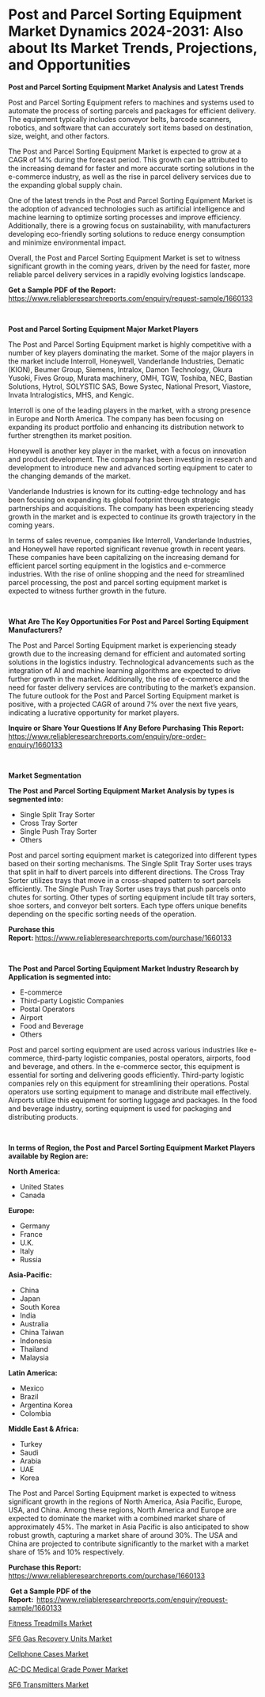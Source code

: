 <p><h1>Post and Parcel Sorting Equipment Market Dynamics 2024-2031: Also about Its Market Trends, Projections, and Opportunities</h1></p><p><strong>Post and Parcel Sorting Equipment Market Analysis and Latest Trends</strong></p>
<p><p>Post and Parcel Sorting Equipment refers to machines and systems used to automate the process of sorting parcels and packages for efficient delivery. The equipment typically includes conveyor belts, barcode scanners, robotics, and software that can accurately sort items based on destination, size, weight, and other factors.</p><p>The Post and Parcel Sorting Equipment Market is expected to grow at a CAGR of 14% during the forecast period. This growth can be attributed to the increasing demand for faster and more accurate sorting solutions in the e-commerce industry, as well as the rise in parcel delivery services due to the expanding global supply chain.</p><p>One of the latest trends in the Post and Parcel Sorting Equipment Market is the adoption of advanced technologies such as artificial intelligence and machine learning to optimize sorting processes and improve efficiency. Additionally, there is a growing focus on sustainability, with manufacturers developing eco-friendly sorting solutions to reduce energy consumption and minimize environmental impact.</p><p>Overall, the Post and Parcel Sorting Equipment Market is set to witness significant growth in the coming years, driven by the need for faster, more reliable parcel delivery services in a rapidly evolving logistics landscape.</p></p>
<p><strong>Get a Sample PDF of the Report:&nbsp;</strong> <a href="https://www.reliableresearchreports.com/enquiry/request-sample/1660133">https://www.reliableresearchreports.com/enquiry/request-sample/1660133</a></p>
<p>&nbsp;</p>
<p><strong>Post and Parcel Sorting Equipment Major Market Players</strong></p>
<p><p>The Post and Parcel Sorting Equipment market is highly competitive with a number of key players dominating the market. Some of the major players in the market include Interroll, Honeywell, Vanderlande Industries, Dematic (KION), Beumer Group, Siemens, Intralox, Damon Technology, Okura Yusoki, Fives Group, Murata machinery, OMH, TGW, Toshiba, NEC, Bastian Solutions, Hytrol, SOLYSTIC SAS, Bowe Systec, National Presort, Viastore, Invata Intralogistics, MHS, and Kengic.</p><p>Interroll is one of the leading players in the market, with a strong presence in Europe and North America. The company has been focusing on expanding its product portfolio and enhancing its distribution network to further strengthen its market position.</p><p>Honeywell is another key player in the market, with a focus on innovation and product development. The company has been investing in research and development to introduce new and advanced sorting equipment to cater to the changing demands of the market.</p><p>Vanderlande Industries is known for its cutting-edge technology and has been focusing on expanding its global footprint through strategic partnerships and acquisitions. The company has been experiencing steady growth in the market and is expected to continue its growth trajectory in the coming years.</p><p>In terms of sales revenue, companies like Interroll, Vanderlande Industries, and Honeywell have reported significant revenue growth in recent years. These companies have been capitalizing on the increasing demand for efficient parcel sorting equipment in the logistics and e-commerce industries. With the rise of online shopping and the need for streamlined parcel processing, the post and parcel sorting equipment market is expected to witness further growth in the future.</p></p>
<p>&nbsp;</p>
<p><strong>What Are The Key Opportunities For Post and Parcel Sorting Equipment Manufacturers?</strong></p>
<p><p>The Post and Parcel Sorting Equipment market is experiencing steady growth due to the increasing demand for efficient and automated sorting solutions in the logistics industry. Technological advancements such as the integration of AI and machine learning algorithms are expected to drive further growth in the market. Additionally, the rise of e-commerce and the need for faster delivery services are contributing to the market’s expansion. The future outlook for the Post and Parcel Sorting Equipment market is positive, with a projected CAGR of around 7% over the next five years, indicating a lucrative opportunity for market players.</p></p>
<p><strong>Inquire or Share Your Questions If Any Before Purchasing This Report:</strong> <a href="https://www.reliableresearchreports.com/enquiry/pre-order-enquiry/1660133">https://www.reliableresearchreports.com/enquiry/pre-order-enquiry/1660133</a></p>
<p>&nbsp;</p>
<p><strong>Market Segmentation</strong></p>
<p><strong>The Post and Parcel Sorting Equipment Market Analysis by types is segmented into:</strong></p>
<p><ul><li>Single Split Tray Sorter</li><li>Cross Tray Sorter</li><li>Single Push Tray Sorter</li><li>Others</li></ul></p>
<p><p>Post and parcel sorting equipment market is categorized into different types based on their sorting mechanisms. The Single Split Tray Sorter uses trays that split in half to divert parcels into different directions. The Cross Tray Sorter utilizes trays that move in a cross-shaped pattern to sort parcels efficiently. The Single Push Tray Sorter uses trays that push parcels onto chutes for sorting. Other types of sorting equipment include tilt tray sorters, shoe sorters, and conveyor belt sorters. Each type offers unique benefits depending on the specific sorting needs of the operation.</p></p>
<p><strong>Purchase this Report:&nbsp;</strong><a href="https://www.reliableresearchreports.com/purchase/1660133">https://www.reliableresearchreports.com/purchase/1660133</a></p>
<p>&nbsp;</p>
<p><strong>The Post and Parcel Sorting Equipment Market Industry Research by Application is segmented into:</strong></p>
<p><ul><li>E-commerce</li><li>Third-party Logistic Companies</li><li>Postal Operators</li><li>Airport</li><li>Food and Beverage</li><li>Others</li></ul></p>
<p><p>Post and parcel sorting equipment are used across various industries like e-commerce, third-party logistic companies, postal operators, airports, food and beverage, and others. In the e-commerce sector, this equipment is essential for sorting and delivering goods efficiently. Third-party logistic companies rely on this equipment for streamlining their operations. Postal operators use sorting equipment to manage and distribute mail effectively. Airports utilize this equipment for sorting luggage and packages. In the food and beverage industry, sorting equipment is used for packaging and distributing products.</p></p>
<p>&nbsp;</p>
<p><strong>In terms of Region, the Post and Parcel Sorting Equipment Market Players available by Region are:</strong></p>
<p>
    <p> <strong> North America: </strong>
        <ul>
            <li>United States</li>
            <li>Canada</li>
        </ul>
        </p> 
    <p> <strong> Europe: </strong>
        <ul>
            <li>Germany</li>
            <li>France</li>
            <li>U.K.</li>
            <li>Italy</li>
            <li>Russia</li>
        </ul>
        </p> 
    <p> <strong> Asia-Pacific: </strong>
        <ul>
            <li>China</li>
            <li>Japan</li>
            <li>South Korea</li>
            <li>India</li>
            <li>Australia</li>
            <li>China Taiwan</li>
            <li>Indonesia</li>
            <li>Thailand</li>
            <li>Malaysia</li>
        </ul>
        </p> 
    <p> <strong> Latin America: </strong>
        <ul>
            <li>Mexico</li>
            <li>Brazil</li>
            <li>Argentina Korea</li>
            <li>Colombia</li>
        </ul>
        </p> 
    <p> <strong> Middle East & Africa: </strong>
        <ul>
            <li>Turkey</li>
            <li>Saudi</li>
            <li>Arabia</li>
            <li>UAE</li>
            <li>Korea</li>
        </ul>
    </p>
    </p>
<p><p>The Post and Parcel Sorting Equipment market is expected to witness significant growth in the regions of North America, Asia Pacific, Europe, USA, and China. Among these regions, North America and Europe are expected to dominate the market with a combined market share of approximately 45%. The market in Asia Pacific is also anticipated to show robust growth, capturing a market share of around 30%. The USA and China are projected to contribute significantly to the market with a market share of 15% and 10% respectively.</p></p>
<p><strong>Purchase this Report: </strong><a href="https://www.reliableresearchreports.com/purchase/1660133">https://www.reliableresearchreports.com/purchase/1660133</a></p>
<p>&nbsp;<strong>Get a Sample PDF of the Report:&nbsp;&nbsp;</strong><a href="https://www.reliableresearchreports.com/enquiry/request-sample/1660133">https://www.reliableresearchreports.com/enquiry/request-sample/1660133</a></p>
<p><strong></strong></p>
<p><p><a href="https://view.publitas.com/reportprime-1/fitness-treadmills-market-size-2024-2031-global-industrial-analysis-key-geographical-regions-market-share-top-key-players-product-types-and-forecast-research-report/">Fitness Treadmills Market</a></p><p><a href="https://angry-finch-aaf.notion.site/SF6-Gas-Recovery-Units-Market-Growth-Market-Trends-COVID-19-Impact-and-Forecasts-for-period-from--178b23b9b4f34b5b8146f3c24e873f78">SF6 Gas Recovery Units Market</a></p><p><a href="https://view.publitas.com/reportprime-1/cellphone-cases-market-size-share-trends-analysis-report-by-material-by-type-by-end-user-by-region-and-segment-forecasts-2024-2031/">Cellphone Cases Market</a></p><p><a href="https://chivalrous-flock-a86.notion.site/AC-DC-Medical-Grade-Power-Market-Size-Share-Trends-Analysis-Report-By-Application-Regional-Outlo-a9ac5e2e3d834298871de4a5339b779d">AC-DC Medical Grade Power Market</a></p><p><a href="https://faithful-glue-af3.notion.site/Insights-into-SF6-Transmitters-Market-Size-Analysing-Market-Share-Trends-and-Growth-from-2024-to--96507cff79ba4bbdb2a35be8d45759c2">SF6 Transmitters Market</a></p></p>